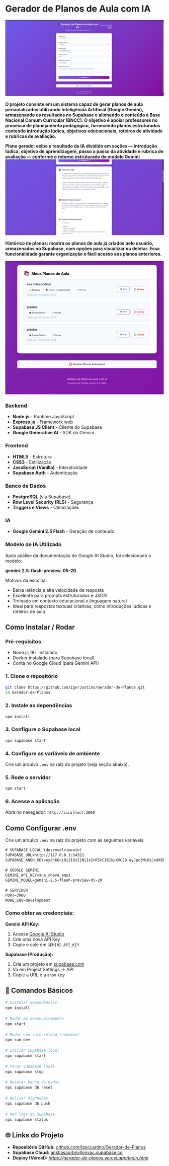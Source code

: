 # Gerador de Planos de Aula com IA

![Gerador de planos](docs/assets/geradordeplanos.png)

**O projeto consiste em um sistema capaz de gerar planos de aula personalizados utilizando Inteligência Artificial (Google Gemini), armazenando os resultados no Supabase e alinhando o conteúdo à Base Nacional Comum Curricular (BNCC). O objetivo é apoiar professores no processo de planejamento pedagógico, fornecendo planos estruturados contendo introdução lúdica, objetivos educacionais, roteiros de atividade e rubricas de avaliação.**

**Plano gerado: exibe o resultado da IA dividido em seções — introdução lúdica, objetivo de aprendizagem, passo a passo da atividade e rubrica de avaliação — conforme o retorno estruturado do modelo Gemini**
![Gerador de planos](docs/assets/pag2.png)

**Histórico de planos: mostra os planos de aula já criados pelo usuário, armazenados no Supabase, com opções para visualizar ou deletar. Essa funcionalidade garante organização e fácil acesso aos planos anteriores.**

![planos anteriores](docs/assets/telafinal.png)

### Backend
- **Node.js** - Runtime JavaScript
- **Express.js** - Framework web
- **Supabase JS Client** - Cliente do Supabase
- **Google Generative AI** - SDK do Gemini

### Frontend
- **HTML5** - Estrutura
- **CSS3** - Estilização
- **JavaScript (Vanilla)** - Interatividade
- **Supabase Auth** - Autenticação

### Banco de Dados
- **PostgreSQL** (via Supabase)
- **Row Level Security (RLS)** - Segurança
- **Triggers e Views** - Otimizações

### IA
- **Google Gemini 2.5 Flash** - Geração de conteúdo

### Modelo de IA Utilizado

Após análise da documentação do Google AI Studio, foi selecionado o modelo:

**gemini-2.5-flash-preview-05-20**

Motivos da escolha:

- Baixa latência e alta velocidade de resposta
- Excelente para prompts estruturados e JSON
- Treinado em contexto educacional e linguagem natural
- Ideal para respostas textuais criativas, como introduções lúdicas e roteiros de aula

##  Como Instalar / Rodar

### Pré-requisitos
- Node.js 18+ instalado
- Docker instalado (para Supabase local)
- Conta no Google Cloud (para Gemini API)

### 1. Clone o repositório
```bash
git clone https://github.com/IgorJustino/Gerador-de-Planos.git
cd Gerador-de-Planos
```

### 2. Instale as dependências
```bash
npm install
```

### 3. Configure o Supabase local
```bash
npx supabase start
```

### 4. Configure as variáveis de ambiente
Crie um arquivo `.env` na raiz do projeto (veja seção abaixo).

### 5. Rode o servidor
```bash
npm start
```

### 6. Acesse a aplicação
Abra no navegador: `http://localhost:3000`

## Como Configurar .env

Crie um arquivo `.env` na raiz do projeto com as seguintes variáveis:

```env
# SUPABASE LOCAL (desenvolvimento)
SUPABASE_URL=http://127.0.0.1:54321
SUPABASE_ANON_KEY=eyJhbGciOiJIUzI1NiIsInR5cCI6IkpXVCJ9.eyJpc3MiOiJzdXBhYmFzZS1kZW1vIiwicm9sZSI6ImFub24iLCJleHAiOjE5ODM4MTI5OTZ9.CRXP1A7WOeoJeXxjNni43kdQwgnWNReilDMblYTn_I0

# GOOGLE GEMINI
GEMINI_API_KEY=sua_chave_aqui
GEMINI_MODEL=gemini-2.5-flash-preview-05-20

# SERVIDOR
PORT=3000
NODE_ENV=development
```

### Como obter as credenciais:

**Gemini API Key:**
1. Acesse [Google AI Studio](https://aistudio.google.com/app/apikey)
2. Crie uma nova API Key
3. Copie e cole em `GEMINI_API_KEY`

**Supabase (Produção):**
1. Crie um projeto em [supabase.com](https://supabase.com)
2. Vá em Project Settings → API
3. Copie a URL e a `anon` key

## 📝 Comandos Básicos

```bash
# Instalar dependências
npm install

# Rodar em desenvolvimento
npm start

# Rodar com auto-reload (nodemon)
npm run dev

# Iniciar Supabase local
npx supabase start

# Parar Supabase local
npx supabase stop

# Resetar banco de dados
npx supabase db reset

# Aplicar migrações
npx supabase db push

# Ver logs do Supabase
npx supabase status
```

## 🌐 Links do Projeto

- **Repositório GitHub:** [github.com/IgorJustino/Gerador-de-Planos](https://github.com/IgorJustino/Gerador-de-Planos)
- **Supabase Cloud:** [anstiasaorbnvllgnvac.supabase.co](https://anstiasaorbnvllgnvac.supabase.co)
- **Deploy (Vercel):** *https://gerador-de-planos.vercel.app/login.html*

